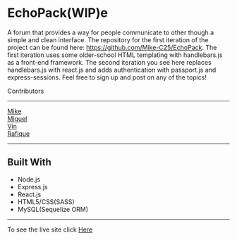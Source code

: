 # EchoPack(WIP)e
A forum that provides a way for people communicate to other though a simple and clean interface. The repository for the first iteration of the project can be found here: https://github.com/Mike-C25/EchoPack. The first iteration uses some older-school HTML templating with handlebars.js as a front-end framework. The second iteration you see here replaces handlebars.js with react.js and adds authentication with passport.js and express-sessions. Feel free to sign up and post on any of the topics! 


Contributors
________________________

[Mike](https://github.com/Mike-C25)   
[Miguel](https://github.com/miguelf6022e23)   
[Vin](https://github.com/vpasquar)    
[Rafique](https://github.com/rafiquevahora)

___

## Built With

+ Node.js
+ Express.js
+ React.js
+ HTML5/CSS(SASS)
+ MySQL(Sequelize ORM)
___

To see the live site click [Here](https://echopack2.herokuapp.com/)

